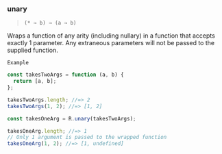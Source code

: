 ### unary

> `(* → b) → (a → b)`

Wraps a function of any arity (including nullary) in a function that accepts exactly 1 parameter. Any extraneous parameters will not be passed to the supplied function.

`Example`

```js
const takesTwoArgs = function (a, b) {
  return [a, b];
};

takesTwoArgs.length; //=> 2
takesTwoArgs(1, 2); //=> [1, 2]

const takesOneArg = R.unary(takesTwoArgs);

takesOneArg.length; //=> 1
// Only 1 argument is passed to the wrapped function
takesOneArg(1, 2); //=> [1, undefined]
```
